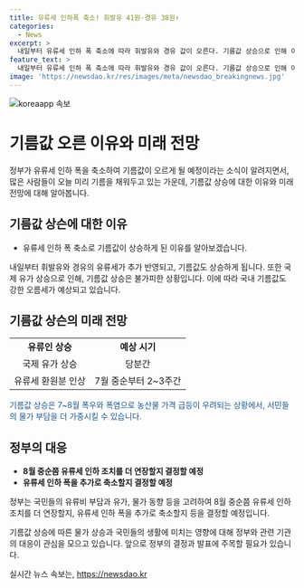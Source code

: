 ```yaml
---
title: 유류세 인하폭 축소! 휘발유 41원·경유 38원↑
categories:
  - News
excerpt: >
  내일부터 유류세 인하 폭 축소에 따라 휘발유와 경유 값이 오른다. 기름값 상승으로 인해 이미 주유를 마친 듯한 차량이 보이며, 주유소의 긴 줄이 예상된다. 국제 유가 상승으로 기름값 상승이 불가피한 상황이고, 물가 부담을 늘릴 수 있다는 우려가 제기되고 있다. 정부는 국민들의 유류비 부담과 유가, 물가 동향 등을 고려하여 추가 조치를 결정할 예정이다.
feature_text: >
  내일부터 유류세 인하 폭 축소에 따라 휘발유와 경유 값이 오른다. 기름값 상승으로 인해 이미 주유를 마친 듯한 차량이 보이며, 주유소의 긴 줄이 예상된다. 국제 유가 상승으로 기름값 상승이 불가피한 상황이고, 물가 부담을 늘릴 수 있다는 우려가 제기되고 있다. 정부는 국민들의 유류비 부담과 유가, 물가 동향 등을 고려하여 추가 조치를 결정할 예정이다.
image: 'https://newsdao.kr/res/images/meta/newsdao_breakingnews.jpg'
---
```


<p><img src="https://newsdao.kr/res/images/meta/newsdao_breakingnews.jpg" alt="koreaapp 속보" /></p>

<h1>기름값 오른 이유와 미래 전망</h1>

<p data-ke-size="size16">정부가 유류세 인하 폭을 축소하여 기름값이 오르게 될 예정이라는 소식이 알려지면서, 많은 사람들이 오늘 미리 기름을 채워두고 있는 가운데, 기름값 상승에 대한 이유와 미래 전망에 대해 알아봅니다.</p>

<h2 data-ke-size="size26">기름값 상슨에 대한 이유</h2>

<ul>
  <li>유류세 인하 폭 축소로 기름값이 상승하게 된 이유를 알아보겠습니다.</li>
</ul>

<p data-ke-size="size16">내일부터 휘발유와 경유의 유류세가 추가 반영되고, 기름값도 상승하게 됩니다. 또한 국제 유가 상승으로 인해, 기름값 상승은 불가피한 상황입니다. 이에 따라 국내 기름값도 강한 오름세가 예상되고 있습니다.</p>

<h2 data-ke-size="size26">기름값 상슨의 미래 전망</h2>

<table>
  <tr>
    <td style="text-align: center; height: 17px;"><b>유류인 상승</b></td>
    <td style="text-align: center; height: 17px;"><b>예상 시기</b></td>
  </tr>
  <tr>
    <td style="text-align: center; height: 17px;">국제 유가 상승</td>
    <td style="text-align: center; height: 17px;">당분간</td>
  </tr>
  <tr>
    <td style="text-align: center; height: 17px;">유류세 환원분 인상</td>
    <td style="text-align: center; height: 17px;">7월 중순부터 2~3주간</td>
  </tr>
</table>

<p data-ke-size="size16"><span style="color: #1a5490;">기름값 상승은 7~8월 폭우와 폭염으로 농산물 가격 급등이 우려되는 상황에서, 서민들의 물가 부담을 더 가중시킬 수 있습니다.</span></p>

<h2 data-ke-size="size26">정부의 대응</h2>

<ul>
  <li><b>8월 중순쯤 유류세 인하 조치를 더 연장할지 결정할 예정</b></li>
  <li><b>유류세 인하 폭을 추가로 축소할지 결정할 예정</b></li>
</ul>

<p data-ke-size="size16">정부는 국민들의 유류비 부담과 유가, 물가 동향 등을 고려하여 8월 중순쯤 유류세 인하 조치를 더 연장할지, 유류세 인하 폭을 추가로 축소할지 등을 결정할 예정입니다.</p>

<p data-ke-size="size16">기름값 상승에 따른 물가 상승과 국민들의 생활에 미치는 영향에 대해 정부와 관련 기관의 대응이 관심을 모으고 있습니다. 앞으로 정부의 결정과 발표에 주목할 필요가 있습니다.</p>
실시간 뉴스 속보는, <a href="https://newsdao.kr" rel="dofollow">https://newsdao.kr</a>


